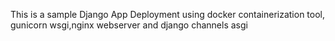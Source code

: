 This is a sample Django App Deployment using docker containerization tool, gunicorn wsgi,nginx webserver and django channels asgi
